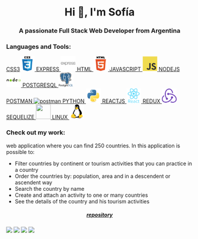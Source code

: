 <h1 align="center">Hi 👋, I'm Sofía</h1>
<h3 align="center">A passionate Full Stack Web Developer from Argentina</h3>


<h3 align="left">Languages and Tools:</h3>
<p align="left"> 
  <a href="https://www.w3schools.com/css/" target="_blank">CSS3<img src="https://raw.githubusercontent.com/devicons/devicon/master/icons/css3/css3-original-wordmark.svg" alt="css3" width="40" height="40"/>
  </a> <a href="https://expressjs.com" target="_blank">EXPRESS <img src="https://raw.githubusercontent.com/devicons/devicon/master/icons/express/express-original-wordmark.svg" alt="express" width="40" height="40"/>
  </a> <a href="https://www.w3.org/html/" target="_blank">HTML <img src="https://raw.githubusercontent.com/devicons/devicon/master/icons/html5/html5-original-wordmark.svg" alt="html5" width="40" height="40"/>
  </a> <a href="https://developer.mozilla.org/en-US/docs/Web/JavaScript" target="_blank">JAVASCRIPT <img src="https://raw.githubusercontent.com/devicons/devicon/master/icons/javascript/javascript-original.svg" alt="javascript" width="40" height="40"/> 
  </a> <a href="https://nodejs.org" target="_blank">NODEJS <img src="https://raw.githubusercontent.com/devicons/devicon/master/icons/nodejs/nodejs-original-wordmark.svg" alt="nodejs" width="40" height="40"/> 
  </a> <a href="https://www.postgresql.org" target="_blank">POSTGRESQL <img src="https://raw.githubusercontent.com/devicons/devicon/master/icons/postgresql/postgresql-original-wordmark.svg" alt="postgresql" width="40" height="40"/> <br/>
  </a> <a href="https://postman.com" target="_blank">POSTMAN <img src="https://www.vectorlogo.zone/logos/getpostman/getpostman-icon.svg" alt="postman" width="40" height="40"/> 
  </a> <a href="https://www.python.org" target="_blank">PYTHON <img src="https://raw.githubusercontent.com/devicons/devicon/master/icons/python/python-original.svg" alt="python" width="40" height="40"/> 
  </a> <a href="https://reactjs.org/" target="_blank">REACTJS <img src="https://raw.githubusercontent.com/devicons/devicon/master/icons/react/react-original-wordmark.svg" alt="react" width="40" height="40"/> 
  </a> <a href="https://redux.js.org" target="_blank">REDUX <img src="https://raw.githubusercontent.com/devicons/devicon/master/icons/redux/redux-original.svg" alt="redux" width="40" height="40"/> </a> 
  </a> <a href="https://sequelize.org/" target="_blank"> SEQUELIZE <img src="https://user-images.githubusercontent.com/78280109/127777812-c8633f63-ec5b-4fb4-aaf5-9b8e3f051ee7.png" width="40" height="40"/> </a>
  </a> <a href="https://www.linux.org/" target="_blank">LINUX <img src="https://raw.githubusercontent.com/devicons/devicon/master/icons/linux/linux-original.svg" alt="linux" width="40" height="40"/> </a>
</p>

<h3 align="left">Check out my work:</h3>
<p align="left">web application where you can find 250 countries. In this application is possible to:
  <ul>
    <li>Filter countries by continent or tourism activities that you can practice in a country</li>
    <li>Order the countries by: population, area and in a descendent or ascendent way</li>
    <li>Search the country by name</li>
    <li>Create and attach an activity to one or many countries</li>
    <li>See the details of the country and his tourism activities</li>
   </ul>
   <h5 align="center" ><a href="https://github.com/sofiapel/PI-Countries-FT14a" target="_blank">repository</a></h5>
	
 <img src="https://user-images.githubusercontent.com/78280109/127782202-a8e40e60-dbd5-484e-bfbc-e74e07ca4356.jpeg?raw=true"/>
 <img src="https://user-images.githubusercontent.com/78280109/127782169-075b1a44-a92a-46b1-b9b4-f3bfa8486d8f.jpeg?raw=true"/>
 <img src="https://user-images.githubusercontent.com/78280109/127782135-83f58f9e-3e88-4bc0-9fb1-e68cd912e56c.jpeg?raw=true"/>
 <img src="https://user-images.githubusercontent.com/78280109/127782213-a44dee2e-923d-46a5-9dc8-78850da9352e.jpeg?raw=true"/>






  


  
<!--
**sofiapel/sofiapel** is a ✨ _special_ ✨ repository because its `README.md` (this file) appears on your GitHub profile.



Here are some ideas to get you started:

- 🔭 I’m currently working on ...
- 🌱 I’m currently learning ...
- 👯 I’m looking to collaborate on ...
- 🤔 I’m looking for help with ...
- 💬 Ask me about ...
- 📫 How to reach me: ...
- 😄 Pronouns: ...
- ⚡ Fun fact: ...
-->
